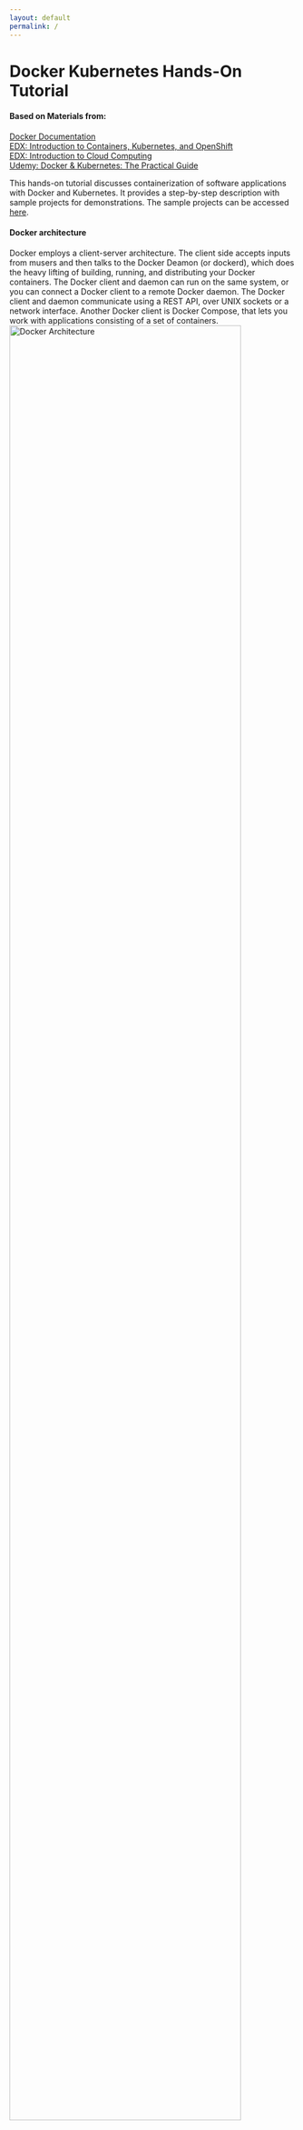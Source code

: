```yaml
---
layout: default
permalink: /
---
```


# Docker Kubernetes Hands-On Tutorial

#### Based on Materials from:
[Docker Documentation](https://docs.docker.com) <br> 
[EDX: Introduction to Containers, Kubernetes, and OpenShift](https://learning.edx.org/course/course-v1:IBM+CC0201EN+3T2020/home ) <br>
[EDX: Introduction to Cloud Computing](https://learning.edx.org/course/course-v1:IBM+CC0101EN+2T2021/home) <br>
[Udemy: Docker & Kubernetes: The Practical Guide](https://www.udemy.com/course/docker-kubernetes-the-practical-guide/) <br>


This hands-on tutorial discusses containerization of software applications with Docker and Kubernetes. It provides a step-by-step description with sample projects for demonstrations. The sample projects can be accessed [here](https://github.com/Hyacinth-Ali/Docker-Kubernetes-Tutorial).

<!-- This [Bootstrap](http://getbootstrap.com/) plugin allows you to generate a table of contents for any page, based on the heading elements (`<h1>`, `<h2>`, etc.). It is meant to emulate the sidebar you see on [the Bootstrap v3 documentation site](https://getbootstrap.com/docs/3.3/css/). -->

#### Docker architecture

Docker employs a client-server architecture. The client side accepts inputs from musers and then talks to the Docker Deamon (or dockerd), which does the heavy lifting of building, running, and distributing your Docker containers. The Docker client and daemon can run on the same system, or you can connect a Docker client to a remote Docker daemon. The Docker client and daemon communicate using a REST API, over UNIX sockets or a network interface. Another Docker client is Docker Compose, that lets you work with applications consisting of a set of containers.
<img src="https://user-images.githubusercontent.com/24963911/169084934-b00bff9c-8479-44cd-b3ca-7bdefc0497c3.png" alt="Docker Architecture" style="width:90%;"/>


## Section 1: The Basics
[Docker](https://docs.docker.com/get-started/overview/) is a famous container engine which allows users to create and manage containers. On the other hand, A container is a standardized independent unit or module of a software (Application code + Dependencies). Docker facilitates development, shipping, and running of software applications across different environments. 

### Docker Installation 
[Install Docker](https://docs.docker.com/get-docker/) by following the steps specific for your operating system. Also, you can [Play Around with Docker](https://labs.play-with-docker.com) in a browser.

### IDE Installation
Docker supports several IDEs. You are encouraged to use any IDE of your choice. However, for consistency, we use [Microsoft Visual Studio](https://code.visualstudio.com) throughout this tutorial.

### Download and Run Sample Project
- Clone the sample [projects](https://github.com/Hyacinth-Ali/Docker-Kubernetes-Tutorial): Navigate to the folder _getting-started-demo-app_, which contains the source code for this quick demo. Open the folder with your IDE, and you will see a very simple **Hello World** NodeJS application, as shown below. <br>

<img src="https://user-images.githubusercontent.com/24963911/169063666-b9f98e75-26fa-4bc3-98c6-09160213a550.png" alt="Getting Started Demo App" style="width:100%;"/>

- To run the application without docker; follow the steps below:
```
npm install
node app.js
```
> **npm install** downloads and then install all the depencies in the application <br>
> **node app.js** starts the server on port 3000.

- Open your web browser and then navigate to [http://localhost:3000](http://localhost:3000) to visualize the response of the server.

### Quick Dive into Docker and Container
Here, we containerize the application and then start the container.
1. Create a file at the root project and name it _Dockerfile_
1. Enter the following set of instructions in the file.

    ```js
    FROM node:14 
    WORKDIR /app
    COPY package*.json /app
    RUN npm install
    COPY . .
    EXPOSE 3000
    CMD [ "node", "app.js" ]
    ```
1. Open a terminal and then navigate to the root project.
1. Build the image, i.e., create a Docker image based on the _Dockerfile_

    ```console
    docker build -t demo-image .
    ```
1. List existing images to see the new image (demo-image)

    ```
    docker images
    ```
1. Start a Docker container based on the new image

    ```
    docker run -d -p 3000:3000 demo-image
    ```
1. Navigate to [http://localhost:3000](http://localhost:3000) in your browser or use Docker dashboard to open the running container. Also, you can list running containers with the following command.
    ```
    docker ps
    ```

## Section 2: The Main Building Blocks (Dockerfile, Image, and Container)
Here, we will walk through the steps to containerize a software application with emphasizes on the core building blocks: Dockerfile, Image, and Container.

#### Dockerfile
A Dockerfile is a configuration file, which can be used to create a Docker image. It comprises a set of instructions that when executed creates an image. Here, we provide a brief explanation of the instructions we used already to create an image with a _Dockerfile_

```js
FROM node:14 
```
Here we specify the base image (_node_ image, version:14). The base image provides underlying OS architecture and other packages that are required to run our application.

```js
WORKDIR /app
```
This instruction specifies the root directory for the image. Hence, all the contents of the image will stored in an _app_ folder.

```js
COPY package*.json /app
```
This instruction copies all the files with the name _package*.json_ to the root directory of image. In our example, both package.json and ackage-lock.json will be copied to oot tdirecory of the image.

```js
RUN npm install
```
This instruction installs all the dependencies that are specified in our .json file. Remember that we had to run ```npm install``` before running our application.

```js
COPY . .
```
Here, we copy all contents from the folder that contains the _Dockerfile_, i.e., the root directory of our project and it is represented as a dot. However, the _Dockerfile_ is not copied though. The second dot is the destination folder inside the image. Similarly, the dot implies that the copied contents will be stores in the root directory (or /app) of the image.

```js
EXPOSE 3000
```
This instruction simply exposes poprt 3000 so that we can reeach the application from outside the container.

```js
CMD [ "node", "app.js" ]
```
Finally, this instruction runs the containerized application.

### Image
An image contains everything required to run an application, including application code, dependencies, libraries, configuirations, and scripts. Also, an image contains other commands for running a container, e.g., ``` CMD [ "node", "app.js" ] ``` is a command to run the containerized node application. To create an image, we run the command below:

```js
docker build -t demo-image .
```
This command downloads all the required images, e.g., the node base image, if they are not yet cached locally in our system. In addition, the command executes all the instructions that are contained in _Dockerfile_ except some commands that are required to run the container, e.g., ``` CMD [ "node", "app.js" ] ```. The flag ``` -t ``` tags our image with a name (demo-image). The demo-image can then be used to refrence the image when we run containers based on the image. And finally, the ``` . ``` informs Docker to look for the _Dockerfile_ at the root directory of our project.

### Container
A container is an independent runnable instance of an image. A container is light weight, fast, portable, and platform indepenent, to name a few. We can run several containers from an image; however, they are independent and each runs in an isolation. 

```js
docker run -p 3000:3000 demo-image
```
This **docker run** command instantiates an image, i.e., it creates a new container from the **demo-image**. The ``` -p ``` maps port 3000 of the host machine to port 3000 in the container. Remember that we specify in the _Dockerfile_ that the application exposes port 3000. Note that both the host port and the container port can have different values. 

### External Images
Instead of creating our own image, we can run a container based on external image. A Docker Hub is an image registory which stores repositories of images. These images can be pulled to our local and then used to start a container. An example is demonstrated below.
 
```js
docker run -it node
```
Remember that ```docker run``` creates a new container based on an image. In this example, we using the _node_ image, which we do not have locally. As a result, Docker pulls the image from the Docker Hub and then create a new container based onn the image. The ```-it``` tells Docker expose an interactive shell from inside the node container to our local machine so that we can interact with the running container.

### Managing Images and Containers
Here are some commonly used commands to manage images and containers. You can use --help to explore all the available Docker commands. For example, docker run --help displays all the docker run command options.

- ```docker build .``` : Build a Dockerfile and create your own Image based on the file
    - ```-t <name>:<tag>``` : Assign a **name** and a **tag** to an image
- ```docker run <image-name>``` : Creates and then starts a new container based on image ***image-name** (or
use the image id)
    - ```--name <name>``` : Assign a **name** to a container. The name can be used for stopping and removing etc.
    - ```-d``` : Run the container in detached mode, i.e., output printed by the container is not visible, the command prompt / terminal does **not** wait for the container to stop
    - ```-it``` : Run the container in "interactive" mode, i.e., the container / application is then prepared to receive input via the command prompt / terminal. You can stop the container with CTRL + C when using the -it flag
    - ```--rm``` : Automatically remove the container when it's stopped
- ```docker ps``` : List all **running** containers
    - ```-a``` : List all containers, including **stopped** ones
- ```docker images``` : List all locally stored images
- ```docker rm <container-name>``` : Remove a container using the container name (you can also use the container id).
- ```docker rmi <image>``` : Remove an image by name / id
- ```docker container prune``` : Remove all stopped containers 
- ```docker image prune``` : Remove all dangling images (untagged images)
    - ```-a``` : Remove all locally stored images
- ```docker push <image>``` : Push an image to DockerHub (or another registry), the image name/tag must include the repository name/ url
- ```docker pull <image>``` : Pull (download) an image from DockerHub (or another registry), this is done automatically if you just docker run IMAGE and the image wasn't pulled before


## Section 3: Container Volumes and Bind Mounts
Docker container runs in isolation and when a container stops, all the data that are contained in the container are removed by default. [Volume](https://docs.docker.com/storage/volumes/) is a Docker built in feature, which allows us to persist our data, e.g., user account details. Volumes provide the ability to connect specific filesystem paths of the container back to the host machine. If a directory in the container is mounted, changes in that directory are also seen on the host machine. If we mount that same directory across container restarts, we’d see the same files. Typically, volumes are folders on your host machine hard drive, which are mounted (or made available or mapped) into the containers.
<img src="https://user-images.githubusercontent.com/24963911/169138298-8765e84e-c26c-440d-9dfe-7af412e3b8c6.png" alt="Docker Volumes" style="width:100%;"/>

There are two main types of Docker external storage mechanism: [Volumes](https://docs.docker.com/storage/volumes/) and [Bind Mounts](https://docs.docker.com/storage/bind-mounts/). Volumes are completely managed by Docker, while Bind Mounts are managed by us via our local machines. Docker volumes can be an anonymous or named volumes. 

1. **Anonymous Volume**: Only Docker knows the name and the location of the volume in your machine. It is specifically created for a single container. It survives after shutdown/restart of a contsiner, unless the container is removed, then the anonymous volume is gone as well. The command below creates an anonymous volume <br>
```docker run -v/app/data [OTHER OPTIONS] IMAGE``` <br>
/app/data represents the data location in the container. Anonymous volume is predominantly used to lock a memory space, e.g., node_module, from being
overriden by bind mount volume. An anonymous can be created in a _Dockerfile_, as well as in command line.

1. **Named Volume**: The volume has a name; still, only docker knows its location in your machine. The command below creates a named volume - **data** <br />
```docker run -v data:/app/data [OTHER OPTIONS] IMAGE``` <br>
Named volume is not tied to a specific container; hence, it survives shutdown/removal of a container. A named volume can be removed via CLI. It can be used to share data across containers. A named volume cannot be specified in a _Dockerfile_.

1. **Bind Mount**: This external storage binds a known directory in your local machine with another directory in the container. It is often used to bind source code with the container so that the image is not rebuilt after every change in the code. The command below creates a bind mount which connects a known directory (/app/to/code) in our local machine to a container directory (/app/code)<br />
 ```docker run -v /path/to/code:/app/code [OTHER OPTIONS] IMAGE``` <br />
Bind Mount is similar to named volume, except that its location is known to us, i.e., we can physically locate the directory in our local machine. Note that bind mount requires an absolute path on your local machine, not a relative path or use ```-v $(pwd):/app`` for macOS and ```-v "%cd%":/app``` for Windows.
 
- **Read Only Volume**: This features ensures that container can only read from, but not write to, the path in our local machine. <br />
```docker run -v /path/to/code:/app/code ...:ro``` <br />
Volumes that need to be written have to be overriden by bind mount volume. Note that this has to be specified in the docker run, not in docker file.
